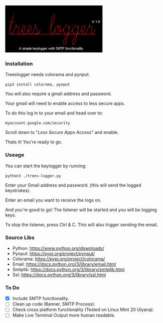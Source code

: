 ![Banner](banner.png)

### Installation
Treeslogger needs colorama and pynput.

`pip3 install colorama, pynput`

You will also require a gmail address and password.

Your gmail will need to enable access to less secure apps.

To do this log in to your email and head over to:

`myaccount.google.com/security`

Scroll down to "*Less Secure Apps Access*" and enable.

Thats it! You're ready to go.

### Useage
You can start the keylogger by running:

`python3 ./trees-logger.py`

Enter your Gmail address and password. (this will send the logged keystrokes).

Enter an email you want to receive the logs on.

And you're good to go! The listener will be started and you will be logging keys.

To stop the listener, press Ctrl & C. This will also trigger sending the email.

### Source Libs
* Python:	https://www.python.org/downloads/
* Pynput:	https://pypi.org/project/pynput/
* Colorama:	https://pypi.org/project/colorama/
* Email:	https://docs.python.org/3/library/email.html
* Smtplib:	https://docs.python.org/3/library/smtplib.html
* Ssl:		https://docs.python.org/3/library/ssl.html

### To Do
- [x] Include SMTP functionality.
- [ ] Clean up code (Banner, SMTP Process).
- [ ] Check cross platform functionality (Tested on Linux Mint 20 Ulyana).
- [ ] Make Live Terminal Output more human readable.
